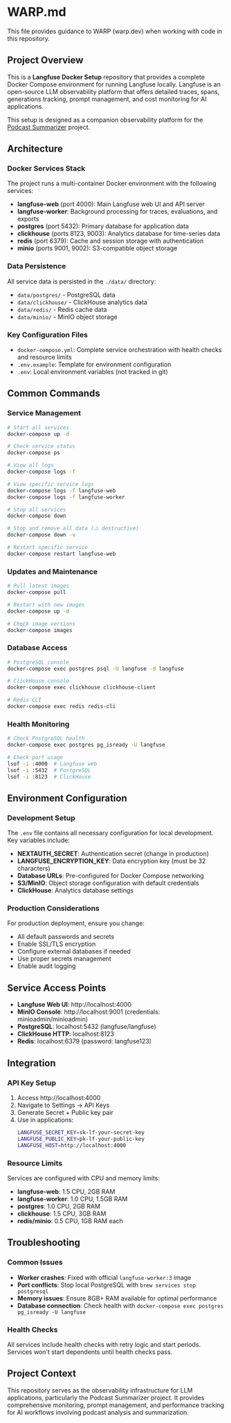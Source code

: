 # WARP.md

This file provides guidance to WARP (warp.dev) when working with code in this repository.

## Project Overview

This is a **Langfuse Docker Setup** repository that provides a complete Docker Compose environment for running Langfuse locally. Langfuse is an open-source LLM observability platform that offers detailed traces, spans, generations tracking, prompt management, and cost monitoring for AI applications.

This setup is designed as a companion observability platform for the [Podcast Summarizer](https://github.com/MFiech/podcast-analyzer) project.

## Architecture

### Docker Services Stack
The project runs a multi-container Docker environment with the following services:

- **langfuse-web** (port 4000): Main Langfuse web UI and API server
- **langfuse-worker**: Background processing for traces, evaluations, and exports  
- **postgres** (port 5432): Primary database for application data
- **clickhouse** (ports 8123, 9003): Analytics database for time-series data
- **redis** (port 6379): Cache and session storage with authentication
- **minio** (ports 9001, 9002): S3-compatible object storage

### Data Persistence
All service data is persisted in the `./data/` directory:
- `data/postgres/` - PostgreSQL data
- `data/clickhouse/` - ClickHouse analytics data
- `data/redis/` - Redis cache data
- `data/minio/` - MinIO object storage

### Key Configuration Files
- `docker-compose.yml`: Complete service orchestration with health checks and resource limits
- `.env.example`: Template for environment configuration
- `.env`: Local environment variables (not tracked in git)

## Common Commands

### Service Management
```bash
# Start all services
docker-compose up -d

# Check service status
docker-compose ps

# View all logs
docker-compose logs -f

# View specific service logs
docker-compose logs -f langfuse-web
docker-compose logs -f langfuse-worker

# Stop all services
docker-compose down

# Stop and remove all data (⚠️ destructive)
docker-compose down -v

# Restart specific service
docker-compose restart langfuse-web
```

### Updates and Maintenance
```bash
# Pull latest images
docker-compose pull

# Restart with new images
docker-compose up -d

# Check image versions
docker-compose images
```

### Database Access
```bash
# PostgreSQL console
docker-compose exec postgres psql -U langfuse -d langfuse

# ClickHouse console
docker-compose exec clickhouse clickhouse-client

# Redis CLI
docker-compose exec redis redis-cli
```

### Health Monitoring
```bash
# Check PostgreSQL health
docker-compose exec postgres pg_isready -U langfuse

# Check port usage
lsof -i :4000  # Langfuse web
lsof -i :5432  # PostgreSQL
lsof -i :8123  # ClickHouse
```

## Environment Configuration

### Development Setup
The `.env` file contains all necessary configuration for local development. Key variables include:

- **NEXTAUTH_SECRET**: Authentication secret (change in production)
- **LANGFUSE_ENCRYPTION_KEY**: Data encryption key (must be 32 characters)
- **Database URLs**: Pre-configured for Docker Compose networking
- **S3/MinIO**: Object storage configuration with default credentials
- **ClickHouse**: Analytics database settings

### Production Considerations
For production deployment, ensure you change:
- All default passwords and secrets
- Enable SSL/TLS encryption
- Configure external databases if needed
- Use proper secrets management
- Enable audit logging

## Service Access Points

- **Langfuse Web UI**: http://localhost:4000
- **MinIO Console**: http://localhost:9001 (credentials: minioadmin/minioadmin)
- **PostgreSQL**: localhost:5432 (langfuse/langfuse)
- **ClickHouse HTTP**: localhost:8123
- **Redis**: localhost:6379 (password: langfuse123)

## Integration

### API Key Setup
1. Access http://localhost:4000
2. Navigate to Settings → API Keys
3. Generate Secret + Public key pair
4. Use in applications:
   ```bash
   LANGFUSE_SECRET_KEY=sk-lf-your-secret-key
   LANGFUSE_PUBLIC_KEY=pk-lf-your-public-key
   LANGFUSE_HOST=http://localhost:4000
   ```

### Resource Limits
Services are configured with CPU and memory limits:
- **langfuse-web**: 1.5 CPU, 2GB RAM
- **langfuse-worker**: 1.0 CPU, 1.5GB RAM
- **postgres**: 1.0 CPU, 2GB RAM
- **clickhouse**: 1.5 CPU, 3GB RAM
- **redis/minio**: 0.5 CPU, 1GB RAM each

## Troubleshooting

### Common Issues
- **Worker crashes**: Fixed with official `langfuse-worker:3` image
- **Port conflicts**: Stop local PostgreSQL with `brew services stop postgresql`
- **Memory issues**: Ensure 8GB+ RAM available for optimal performance
- **Database connection**: Check health with `docker-compose exec postgres pg_isready -U langfuse`

### Health Checks
All services include health checks with retry logic and start periods. Services won't start dependents until health checks pass.

## Project Context

This repository serves as the observability infrastructure for LLM applications, particularly the Podcast Summarizer project. It provides comprehensive monitoring, prompt management, and performance tracking for AI workflows involving podcast analysis and summarization.